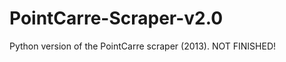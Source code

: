 PointCarre-Scraper-v2.0
=======================

Python version of the PointCarre scraper (2013). NOT FINISHED!
